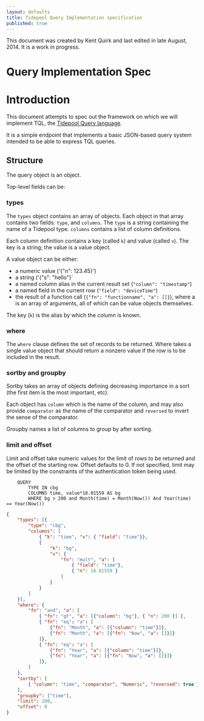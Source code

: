 ```yaml
---
layout: defaults
title: Tidepool Query Implementation specification
published: true
---
```


This document was created by Kent Quirk and last edited in late August, 2014. It is a work in progress.

# Query Implementation Spec

# Introduction

This document attempts to spec out the framework on which we will implement TQL, the [Tidepool Query language](../queries-and-notifications). 

It is a simple endpoint that implements a basic JSON-based query system intended to be able to express TQL queries.

## Structure

The query object is an object. 

Top-level fields can be:

### types

The `types` object contains an array of objects. Each object in that array contains
two fields: `type`, and `columns`. The `type` is a string containing the name of a
Tidepool type. `columns` contains a list of column definitions.

Each column definition contains a key (called `k`) and value (called `v`). The key is a string; the value is a value object.

A value object can be either: 
  * a numeric value ('{"n": 123.45}')
  * a string ('{"s": "hello"}`
  * a named column alias in the current result set (`"column": "timestamp"`)
  * a named field in the current row (`"field": "deviceTime"`)
  * the result of a function call (`{"fn": "functionname", "a": []}`), where a is an array of arguments, all of which can be value objects themselves.

The key (`k`) is the alias by which the column is known.

### where

The `where` clause defines the set of records to be returned. Where takes a single
value object that should return a nonzero value if the row is to be included in the result.

### sortby and groupby

Sortby takes an array of objects defining decreasing importance in a sort (the first item is the most important, etc). 

Each object has `column` which is the name of the column, and may also provide
`comparator` as the name of the comparator and `reversed` to invert the sense of
the comparator.

Groupby names a list of columns to group by after sorting.

### limit and offset
Limit and offset take numeric values for the limit of rows to be returned and the offset of the starting row. Offset defaults to 0. If not specified, limit may be limited by the constraints of the authentication token being used.

````text
    QUERY
        TYPE IN cbg
        COLUMNS time, value*18.01559 AS bg
        WHERE bg > 200 and Month(time) = Month(Now()) And Year(time) == Year(Now())
````


````json
{
    "types": [{
        "type": "cbg",
        "columns": [
            { "k": "time", "v": { "field": "time"}},
            { 
                "k": "bg", 
                "v": {
                    "fn": "mult", "a": [
                        { "field": "time"}, 
                        { "n": 18.01559 }
                    ]
                }
            }
        ]
    }],
    "where": {
        "fn": "and", "a": [
            { "fn": "gt", "a": [{"column": "bg"}, { "n": 200 }] },
            { "fn": "eq": "a": [
                {"fn": "Month", "a": [{"column": "time"}]}, 
                {"fn": "Month", "a": [{"fn": "Now", "a": []}]}
            ]},
            { "fn": "eq": "a": [
                {"fn": "Year", "a": [{"column": "time"}]}, 
                {"fn": "Year", "a": [{"fn": "Now", "a": []}]}
            ]},
        ]
    },
    "sortby": [
        { "column": "time", "comparator", "Numeric", "reversed": true },
    ],
    "groupby": ["time"],
    "limit": 100,
    "offset": 0
}
````
